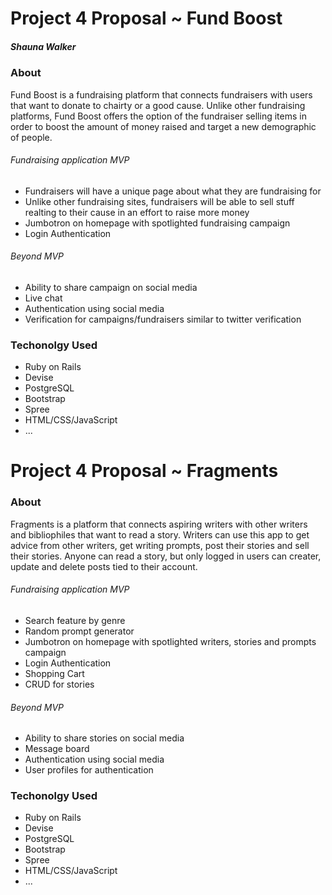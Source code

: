 # Project 4 Proposal ~ Fund Boost
##### Shauna Walker

### About
Fund Boost is a fundraising platform that connects fundraisers with users that want to donate to chairty or a good cause. Unlike other fundraising platforms, Fund Boost offers the option of the fundraiser selling items in order to boost the amount of money raised and target a new demographic of people. 

###### Fundraising application MVP
- Fundraisers will have a unique page about what they are fundraising for
- Unlike other fundraising sites, fundraisers will be able to sell stuff realting to their cause in an effort to raise more money
- Jumbotron on homepage with spotlighted fundraising campaign
- Login Authentication

###### Beyond MVP
- Ability to share campaign on social media
- Live chat
- Authentication using social media 
- Verification for campaigns/fundraisers similar to twitter verification

### Techonolgy Used
- Ruby on Rails
- Devise 
- PostgreSQL
- Bootstrap
- Spree
- HTML/CSS/JavaScript
- ...

# Project 4 Proposal ~ Fragments


### About
Fragments is a platform that connects aspiring writers with other writers and bibliophiles that want to read a story. Writers can use this app to get advice from other writers, get writing prompts, post their stories and sell their stories. Anyone can read a story, but only logged in users can creater, update and delete posts tied to their account.

###### Fundraising application MVP
- Search feature by genre
- Random prompt generator
- Jumbotron on homepage with spotlighted writers, stories and prompts campaign
- Login Authentication
- Shopping Cart 
- CRUD for stories

###### Beyond MVP
- Ability to share stories on social media
- Message board 
- Authentication using social media 
- User profiles for authentication

### Techonolgy Used
- Ruby on Rails
- Devise 
- PostgreSQL
- Bootstrap
- Spree
- HTML/CSS/JavaScript
- ...
